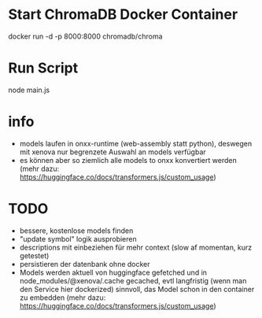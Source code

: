 # Start ChromaDB Docker Container

docker run -d -p 8000:8000 chromadb/chroma

# Run Script

node main.js

# info

-   models laufen in onxx-runtime (web-assembly statt python), deswegen mit xenova nur begrenzete Auswahl an models verfügbar
-   es können aber so ziemlich alle models to onxx konvertiert werden (mehr dazu: https://huggingface.co/docs/transformers.js/custom_usage)

# TODO

-   bessere, kostenlose models finden
-   "update symbol" logik ausprobieren
-   descriptions mit einbeziehen für mehr context (slow af momentan, kurz getestet)
-   persistieren der datenbank ohne docker
-   Models werden aktuell von huggingface gefetched und in node_modules/@xenova/.cache gecached, evtl langfristig (wenn man den Service hier dockerized) sinnvoll, das Model schon in den container zu embedden (mehr dazu: https://huggingface.co/docs/transformers.js/custom_usage)
